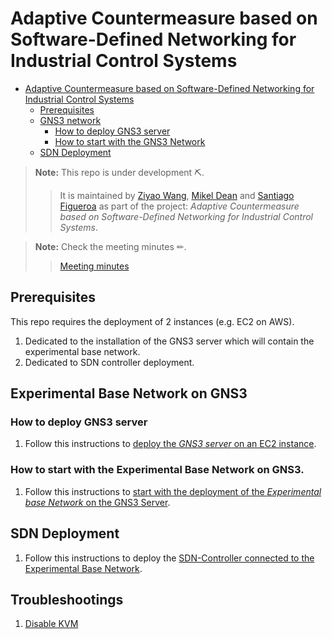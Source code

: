 # Adaptive Countermeasure based on Software-Defined Networking for Industrial Control Systems

- [Adaptive Countermeasure based on Software-Defined Networking for Industrial Control Systems](#adaptive-countermeasure-based-on-software-defined-networking-for-industrial-control-systems)
  - [Prerequisites](#prerequisites)
  - [GNS3 network](#gns3-network)
    - [How to deploy GNS3 server](#how-to-deploy-gns3-server)
    - [How to start with the GNS3 Network](#how-to-start-with-the-gns3-network)
  - [SDN Deployment](#sdn-deployment)

> **Note:** This repo is under development ⛏.
> > It is maintained by [Ziyao Wang](ziyao.wang@se19.qmul.ac.uk), [Mikel Dean](mdeanoses@ceit.es) and [Santiago Figueroa](sfigueroa@ceit.es) as part of the project: *Adaptive Countermeasure based on Software-Defined Networking for Industrial Control Systems*.

> **Note:** Check the meeting minutes ✏.
> > [Meeting minutes](./minutes)

## Prerequisites

This repo requires the deployment of 2 instances (e.g. EC2 on AWS).

1. Dedicated to the installation of the GNS3 server which will contain the experimental base network.
2. Dedicated to SDN controller deployment.

## Experimental Base Network on GNS3

### How to deploy GNS3 server

1. Follow this instructions to [deploy the *GNS3 server* on an EC2 instance](./GNS3ServerDeployment/README.md).

### How to start with the Experimental Base Network on GNS3.

1. Follow this instructions to [start with the deployment of the *Experimental base Network* on the GNS3 Server](./GNS3Network/README.md).

## SDN Deployment

1. Follow this instructions to deploy the [SDN-Controller connected to the Experimental Base Network](./SDNDeployment/README.md).

## Troubleshootings

1. [Disable KVM](./Troubleshootings/DisableKVM/README.md)
